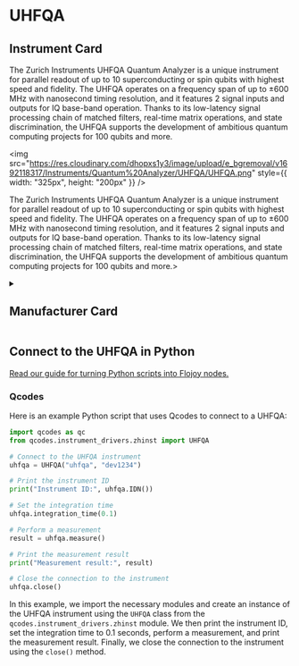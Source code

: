 
# UHFQA

## Instrument Card

<div className="flex">

<div>

The Zurich Instruments UHFQA Quantum Analyzer is a unique instrument for parallel readout of up to 10 superconducting or spin qubits with highest speed and fidelity. The UHFQA operates on a frequency span of up to ±600 MHz with nanosecond timing resolution, and it features 2 signal inputs and outputs for IQ base-band operation. Thanks to its low-latency signal processing chain of matched filters, real-time matrix operations, and state discrimination, the UHFQA supports the development of ambitious quantum computing projects for 100 qubits and more.

</div>

<img src="https://res.cloudinary.com/dhopxs1y3/image/upload/e_bgremoval/v1692118317/Instruments/Quantum%20Analyzer/UHFQA/UHFQA.png" style={{ width: "325px", height: "200px" }} />

</div>

The Zurich Instruments UHFQA Quantum Analyzer is a unique instrument for parallel readout of up to 10 superconducting or spin qubits with highest speed and fidelity. The UHFQA operates on a frequency span of up to ±600 MHz with nanosecond timing resolution, and it features 2 signal inputs and outputs for IQ base-band operation. Thanks to its low-latency signal processing chain of matched filters, real-time matrix operations, and state discrimination, the UHFQA supports the development of ambitious quantum computing projects for 100 qubits and more.>

<details>
<summary><h2>Manufacturer Card</h2></summary>

<img src="https://res.cloudinary.com/dhopxs1y3/image/upload/e_bgremoval/v1692126012/Instruments/Vendor%20Logos/Zurich_Instruments.png" style={{ width: "100%", objectFit: "cover" }} />

Zurich Instruments Ltd. is a privately owned company developing and selling advanced test and measurement instruments equipped with software for dynamic signal analysis. <a href="https://www.zhinst.com/americas/en">Website</a>.

<ul>
  <li>Headquarters: Switzerland</li>
  <li>Yearly Revenue (millions, USD): 38.0</li>
</ul>
</details>

## Connect to the UHFQA in Python

[Read our guide for turning Python scripts into Flojoy nodes.](https://docs.flojoy.ai/custom-nodes/creating-custom-node/)

### Qcodes

Here is an example Python script that uses Qcodes to connect to a UHFQA:

```python
import qcodes as qc
from qcodes.instrument_drivers.zhinst import UHFQA

# Connect to the UHFQA instrument
uhfqa = UHFQA("uhfqa", "dev1234")

# Print the instrument ID
print("Instrument ID:", uhfqa.IDN())

# Set the integration time
uhfqa.integration_time(0.1)

# Perform a measurement
result = uhfqa.measure()

# Print the measurement result
print("Measurement result:", result)

# Close the connection to the instrument
uhfqa.close()
```

In this example, we import the necessary modules and create an instance of the UHFQA instrument using the `UHFQA` class from the `qcodes.instrument_drivers.zhinst` module. We then print the instrument ID, set the integration time to 0.1 seconds, perform a measurement, and print the measurement result. Finally, we close the connection to the instrument using the `close()` method.

